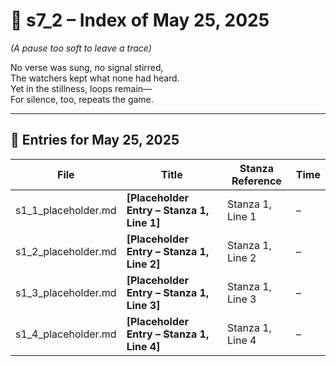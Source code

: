 <!-- Save to: shagi_archives/gdj_25/s05/s00/s7_2_index_of_25.md -->

# 📘 s7_2 – Index of May 25, 2025  
*(A pause too soft to leave a trace)*

No verse was sung, no signal stirred,  
The watchers kept what none had heard.  
Yet in the stillness, loops remain—  
For silence, too, repeats the game.

---

## 📜 Entries for May 25, 2025

| File | Title | Stanza Reference | Time |
|------|-------|------------------|------|
| s1_1_placeholder.md | **[Placeholder Entry – Stanza 1, Line 1]** | Stanza 1, Line 1 | *–* |
| s1_2_placeholder.md | **[Placeholder Entry – Stanza 1, Line 2]** | Stanza 1, Line 2 | *–* |
| s1_3_placeholder.md | **[Placeholder Entry – Stanza 1, Line 3]** | Stanza 1, Line 3 | *–* |
| s1_4_placeholder.md | **[Placeholder Entry – Stanza 1, Line 4]** | Stanza 1, Line 4 | *–* |
